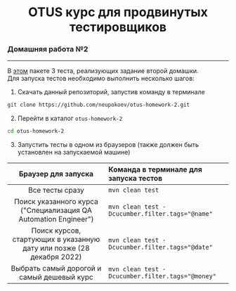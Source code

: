 <h1 align="center">OTUS курс для продвинутых тестировщиков</h1>
<h3 align="left">Домашняя работа №2</h3>

---
В [этом](https://github.com/neupokoev/otus-homework-2/blob/c5cd9587cac38b565a054bd48b7447049909ecf5/src/test/resources/com.otus) 
пакете 3 теста, реализующих задание второй домашки.\
Для запуска тестов необходимо выполнить несколько шагов: 
1. Скачать данный репозиторий, запустив команду в терминале
```bash
git clone https://github.com/neupokoev/otus-homework-2.git
```
2. Перейти в каталог `otus-homework-2`
```bash
cd otus-homework-2
```
3. Запустить тесты в одном из браузеров (также должен быть установлен на запускаемой машине)

|                          Браузер для запуска                          | Команда в терминале для запуска тестов           |
|:---------------------------------------------------------------------:|:-------------------------------------------------|
|                            Все тесты сразу                            | `mvn clean test`                                 |
|    Поиск указанного курса ("Специализация QA Automation Engineer")    | `mvn clean test -Dcucumber.filter.tags="@name"`  |
| Поиск курсов, стартующих в указанную дату или позже (28 декабря 2022) | `mvn clean test -Dcucumber.filter.tags="@date"`  |
|              Выбрать самый дорогой и самый дешевый курс               | `mvn clean test -Dcucumber.filter.tags="@money"` |
